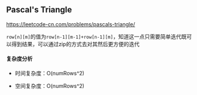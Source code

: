 ## Pascal's Triangle

https://leetcode-cn.com/problems/pascals-triangle/

`row[n][m]`的值为`row[n-1][m-1]+row[n-1][m]`，知道这一点只需要简单迭代既可以得到结果，可以通过zip的方式去对其然后更方便的迭代

#### 复杂度分析

- 时间复杂度：O(numRows^2)

- 空间复杂度：O(numRows^2)